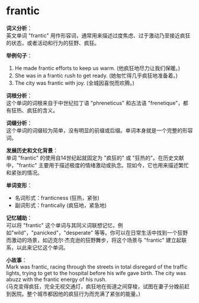 # frantic

**词义分析**：  
英文单词 "frantic" 用作形容词，通常用来描述过度焦虑、过于激动乃至接近疯狂的状态，或者活动和行为的狂野、疯狂。

  

**举例句子**：

  

1.  He made frantic efforts to keep us warm. (他疯狂地尽力让我们保暖。)
2.  She was in a frantic rush to get ready. (她匆忙得几乎疯狂地准备着。)
3.  The city was frantic with joy. (全城因喜悦而欢腾。)

  

**词根分析**：  
这个单词的词根来自于中世纪拉丁语 "phreneticus" 和古法语 "frenetique"，都有狂热、疯狂的含义。

  

**词缀分析**：  
这个单词的词缀较为简单，没有明显的前缀或后缀。单词本身就是一个完整的形容词。

  

**发展历史和文化背景**：  
单词 "frantic" 的使用自14世纪起就固定为 "疯狂的" 或 "狂热的"。在历史文献中，"frantic" 主要用于描述极度的情绪激动或执念。现如今，它也用来描述繁忙和紧张的情况。

  

**单词变形**：

  

*   名词形式：franticness (狂热，紧张)
*   副词形式：frantically (疯狂地，紧急地)

  

**记忆辅助**：  
可以将 "frantic" 这个单词与其同义词联想记忆，例如"wild"，"panicked"，"desperate" 等等。你可以在日常生活中找到一个狂野而激动的场景，如迈克尔·杰克逊的狂野舞步，将这个场景与 "frantic" 建立起联系，以此来记忆这个单词。

  

**小故事**：  
Mark was frantic, racing through the streets in total disregard of the traffic lights, trying to get to the hospital before his wife gave birth. The city was abuzz with the frantic energy of his rush.  
(马克变得疯狂，完全无视交通灯，疯狂地在街道之间穿梭，试图在妻子分娩前赶到医院。整个城市都因他的疯狂行为而充满了紧张的能量。)

